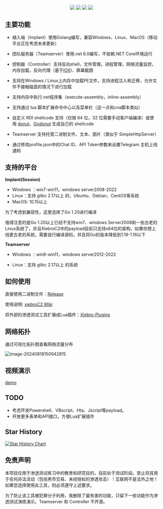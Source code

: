 

  <p align="center">
    <img src="https://badgen.net/github/stars/INotGreen/XiebroC2/?icon=github&color=black">
    <a href="https://github.com/INotGreen/XiebroC2/releases"><img src="https://img.shields.io/github/downloads/INotGreen/XiebroC2/total?color=blueviolet"></a>
    <img src="https://badgen.net/github/issues/INotGreen/XiebroC2">
    <a href="https://github.com/INotGreen/XiebroC2/wiki" style="text-decoration:none;">
     <img src="https://img.shields.io/badge/%E6%96%87%E5%BA%93-wiki-yellow">
    </a>
</p>



## 主要功能

- 植入端（Implant）使用Golang编写，兼容Windows、Linux、MacOS（移动平台正在考虑未来更新）

- 团队服务器（Teamserver）使用.net 6.0编写，不依赖.NET Core环境运行

- 控制器（Controller）支持反向shell，文件管理，进程管理，网络流量监控，内存加载，反向代理（基于[IOX](https://github.com/EddieIvan01/iox）模型))、屏幕截图

- 支持在Windows / Linux上内存中加载PE文件，支持进程注入和迁移，允许文件不接触磁盘的情况下进行加载

- 支持内存中执行.net程序集（execute-assembly，inline-assembly）

- 支持通过 lua 脚本扩展命令中心以及菜单栏（这一点和cna脚本类似）

- 自定义 RDI shellcode 支持（仅限 64 位，32 位需要手动客户端编译）或使用 [donut](https://github.com/TheWover/donut)、[Godonut](https://github.com/Binject/go-donut) 生成自己的 shellcode

- Teamserver 支持托管二进制文件、文本、图片（类似于 SimpleHttpServer）

- 通过修改profile.json中的Chat  ID、API Token参数来设置Telegram 主机上线通知

  

## 支持的平台

**Implant(Session)**

- Windows ：win7-win11，windows server2008-2022
- Linux：支持 glibc 2.17以上 的，Ubuntu、Debian、CentOS等系统
- MacOS: 10.15以上

为了考虑到兼容性，这里选择了Go 1.20进行编译

值得注意的是Go 1.20以上已经不支持win7、windows Server2008和一些古老的Linux系统了，并且XiebroC2中的payload目前只支持x64位的架构，如果你想上线更古老的系统，需要自行编译源码，并且将Go的版本降低到1.19-1.16以下



**Teamserver**

- Windows ：win8-win11，windows server2012-2022

- Linux：支持 glibc 2.17以上 的系统






## 如何使用

直接使用二进制文件：[Release](https://github.com/INotGreen/XiebroC2/releases)

使用说明: [xiebroC2 Wiki](https://github.com/INotGreen/XiebroC2/wiki)

将外部的渗透测试工具扩展成Lua插件：[Xiebro-Plugins](https://github.com/INotGreen/Xiebro-Plugins)

## 网络拓扑

通过可视化拓扑图查看网络流量分布

![image-20240818150942815](Image/image-20240818150942815.png)

## 视频演示

[demo](https://private-user-images.githubusercontent.com/89376703/305162512-771c2e88-afd8-493d-a575-7e10149837dd.mp4)



## TODO

- 考虑开发Powershell、VBscript、Hta、Jscript等payload。
- 开放更多表单和API接口，方便Lua扩展插件



## Star History

[![Star History Chart](https://api.star-history.com/svg?repos=INotGreen/XiebroC2&type=Date)](https://star-history.com/#INotGreen/XiebroC2&Date)

## 免责声明

本项目仅用于渗透测试练习中的教育和研究目的，目前处于测试阶段。禁止将其用于任何非法活动（包括黑市交易、未经授权的渗透攻击）！互联网不是法外之地！如果您选择使用此工具，则必须遵守上述要求。

为了防止该工具被犯罪分子利用，我删除了最有害的功能，只留下一些功能作为渗透测试演练演示。Teamserver 和 Controller 不开源。
